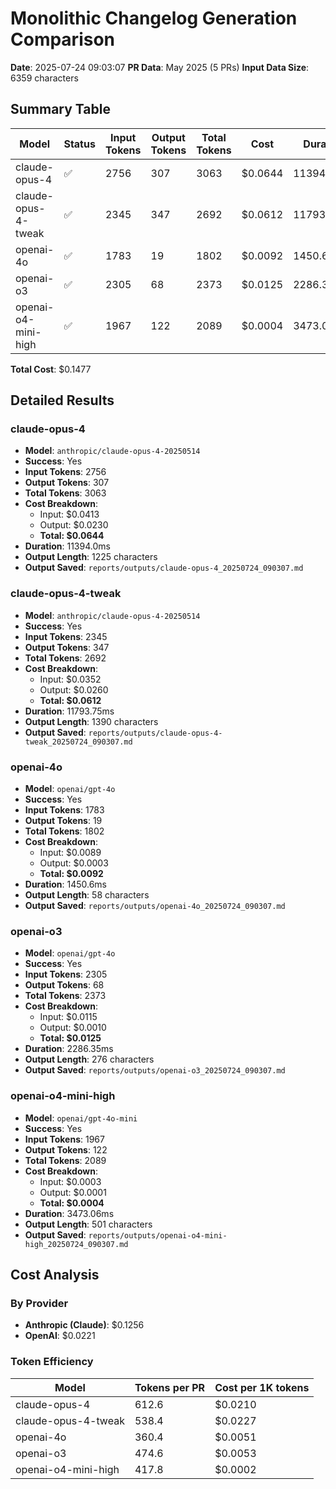 # Monolithic Changelog Generation Comparison

**Date**: 2025-07-24 09:03:07
**PR Data**: May 2025 (5 PRs)
**Input Data Size**: 6359 characters

## Summary Table

| Model | Status | Input Tokens | Output Tokens | Total Tokens | Cost | Duration |
|-------|--------|--------------|---------------|--------------|------|----------|
| claude-opus-4 | ✅ | 2756 | 307 | 3063 | $0.0644 | 11394.0ms |
| claude-opus-4-tweak | ✅ | 2345 | 347 | 2692 | $0.0612 | 11793.75ms |
| openai-4o | ✅ | 1783 | 19 | 1802 | $0.0092 | 1450.6ms |
| openai-o3 | ✅ | 2305 | 68 | 2373 | $0.0125 | 2286.35ms |
| openai-o4-mini-high | ✅ | 1967 | 122 | 2089 | $0.0004 | 3473.06ms |

**Total Cost**: $0.1477

## Detailed Results

### claude-opus-4

- **Model**: `anthropic/claude-opus-4-20250514`
- **Success**: Yes
- **Input Tokens**: 2756
- **Output Tokens**: 307
- **Total Tokens**: 3063
- **Cost Breakdown**:
  - Input: $0.0413
  - Output: $0.0230
  - **Total: $0.0644**
- **Duration**: 11394.0ms
- **Output Length**: 1225 characters
- **Output Saved**: `reports/outputs/claude-opus-4_20250724_090307.md`

### claude-opus-4-tweak

- **Model**: `anthropic/claude-opus-4-20250514`
- **Success**: Yes
- **Input Tokens**: 2345
- **Output Tokens**: 347
- **Total Tokens**: 2692
- **Cost Breakdown**:
  - Input: $0.0352
  - Output: $0.0260
  - **Total: $0.0612**
- **Duration**: 11793.75ms
- **Output Length**: 1390 characters
- **Output Saved**: `reports/outputs/claude-opus-4-tweak_20250724_090307.md`

### openai-4o

- **Model**: `openai/gpt-4o`
- **Success**: Yes
- **Input Tokens**: 1783
- **Output Tokens**: 19
- **Total Tokens**: 1802
- **Cost Breakdown**:
  - Input: $0.0089
  - Output: $0.0003
  - **Total: $0.0092**
- **Duration**: 1450.6ms
- **Output Length**: 58 characters
- **Output Saved**: `reports/outputs/openai-4o_20250724_090307.md`

### openai-o3

- **Model**: `openai/gpt-4o`
- **Success**: Yes
- **Input Tokens**: 2305
- **Output Tokens**: 68
- **Total Tokens**: 2373
- **Cost Breakdown**:
  - Input: $0.0115
  - Output: $0.0010
  - **Total: $0.0125**
- **Duration**: 2286.35ms
- **Output Length**: 276 characters
- **Output Saved**: `reports/outputs/openai-o3_20250724_090307.md`

### openai-o4-mini-high

- **Model**: `openai/gpt-4o-mini`
- **Success**: Yes
- **Input Tokens**: 1967
- **Output Tokens**: 122
- **Total Tokens**: 2089
- **Cost Breakdown**:
  - Input: $0.0003
  - Output: $0.0001
  - **Total: $0.0004**
- **Duration**: 3473.06ms
- **Output Length**: 501 characters
- **Output Saved**: `reports/outputs/openai-o4-mini-high_20250724_090307.md`

## Cost Analysis

### By Provider
- **Anthropic (Claude)**: $0.1256
- **OpenAI**: $0.0221

### Token Efficiency

| Model | Tokens per PR | Cost per 1K tokens |
|-------|---------------|-------------------|
| claude-opus-4 | 612.6 | $0.0210 |
| claude-opus-4-tweak | 538.4 | $0.0227 |
| openai-4o | 360.4 | $0.0051 |
| openai-o3 | 474.6 | $0.0053 |
| openai-o4-mini-high | 417.8 | $0.0002 |
